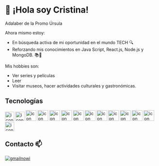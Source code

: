 # 👋 ¡Hola soy Cristina!

Adalaber de la Promo Úrsula 

Ahora mismo estoy:
- En búsqueda activa de mi oportunidad en el mundo TECH 🔍
- Reforzando mis conocimientos en Java Script, React.js, Node.js y MongoDB. 📚🌱 

Mis hobbies son:
- Ver series y películas
- Leer
- Visitar museos, hacer actividades culturales y gastronómicas.

## Tecnologías 
<img src="https://github.com/crisrodriguezgar/crisrodriguezgar/assets/139646540/865b30a9-d8c7-4f30-b351-4ebdc24b6eab" alt="icon html" width="30" />
<img src="https://github.com/crisrodriguezgar/crisrodriguezgar/assets/139646540/d09cc6ed-0e75-4e77-af76-0c77d68d9c30" alt="icon css" width="30" />
<img src="https://github.com/crisrodriguezgar/crisrodriguezgar/assets/139646540/e6716957-f373-483c-8cfd-078a28b7e992" alt="icon js" width="35" />
<img src="https://github.com/crisrodriguezgar/crisrodriguezgar/assets/139646540/deb9ba62-c4e7-45f2-8761-ac1ee528bfa5" alt="icon react" width="35" />
<img src="https://github.com/crisrodriguezgar/crisrodriguezgar/assets/139646540/fae7f5fa-24e6-41d3-b773-44df50b681c3" alt="icon mysql" width="35" />
<img src="https://github.com/crisrodriguezgar/crisrodriguezgar/assets/139646540/36a55fbc-d140-4abd-ad22-6b8ecb836dca" alt="icon node" width="35" />
<img src="https://github.com/crisrodriguezgar/crisrodriguezgar/assets/139646540/c03bbebd-0136-4881-9745-0f08cf2cada6" alt="icon mongo" width="35" />
<img src="https://github.com/crisrodriguezgar/crisrodriguezgar/assets/139646540/7acb1fa6-f98b-47f2-b562-c32e26de0b4d" alt="icon git" width="35" />
<img src="https://github.com/crisrodriguezgar/crisrodriguezgar/assets/139646540/31f43fc9-e4b7-4394-b4d4-09c4c4cdf2b2" alt="icon postaman" width="35" />
<img src="https://github.com/crisrodriguezgar/crisrodriguezgar/assets/139646540/12f4e2d8-7f50-4e9e-ac69-923ad6b597f9" alt="icon npm" width="35" />
<img src="https://github.com/crisrodriguezgar/crisrodriguezgar/assets/139646540/77bcc726-7bb6-4d0f-adf9-42fef416b70f" alt="icon gulp" width="35" />
<img src="https://github.com/crisrodriguezgar/crisrodriguezgar/assets/139646540/12103f8f-3f1d-4540-b650-1e26c93d401c" alt="icon figma" width="35" />
<img src="https://github.com/crisrodriguezgar/crisrodriguezgar/assets/139646540/29f8c43d-6dfa-4ef3-9290-78dbb22cb963" alt="icon zeplin" width="35" />
<img src="https://github.com/crisrodriguezgar/crisrodriguezgar/assets/139646540/152ccaa4-85f1-46eb-98fa-39c5282fbecc" alt="icon slack" width="30" />

## Contacto 📫
[![gmailnowi](https://img.shields.io/badge/Gmail-%23EA4335?logo=gmail&logoColor=white)](mailto:rodriguezgar.cris@gmail.com)
